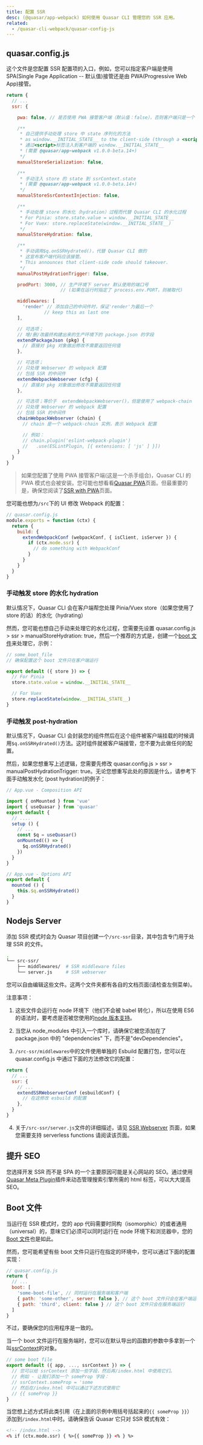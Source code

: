 ```yaml
---
title: 配置 SSR
desc: (@quasar/app-webpack) 如何使用 Quasar CLI 管理您的 SSR 应用。
related:
  - /quasar-cli-webpack/quasar-config-js
---
```


## quasar.config.js

这个文件是您配置 SSR 配置项的入口，例如，您可以指定客户端是使用 SPA(Single Page Application -- 默认值)接管还是由 PWA(Progressive Web App)接管。

```js
return {
  // ...
  ssr: {

    pwa: false, // 是否使用 PWA 接管客户端（默认值：false），否则客户端只是一个 SPA

    /**
     * 自己提供手动处理 store 中 state 序列化的方法
     * as window.__INITIAL_STATE__ to the client-side (through a <script> tag)
     * 通过<script>标签注入到客户端的 window.__INITIAL_STATE__
     * (需要 @quasar/app-webpack v1.0.0-beta.14+)
     */
    manualStoreSerialization: false,

    /**
     * 手动注入 store 的 state 到 ssrContext.state
     * (需要 @quasar/app-webpack v1.0.0-beta.14+)
     */
    manualStoreSsrContextInjection: false,

    /**
     * 手动处理 store 的水化（hydration）过程而代替 Quasar CLI 的水化过程
     * For Pinia: store.state.value = window.__INITIAL_STATE__
     * For Vuex: store.replaceState(window.__INITIAL_STATE__)
     */
    manualStoreHydration: false,

    /**
     * 手动调用$q.onSSRHydrated()，代替 Quasar CLI 做的
     * 这宣布客户端代码应该接管。
     * This announces that client-side code should takeover.
     */
    manualPostHydrationTrigger: false,

    prodPort: 3000, // 生产环境下 server 默认使用的端口号
                    // (如果在运行时指定了 process.env.PORT，则被取代)

    middlewares: [
      'render' // 添加自己的中间件时，保证'render'为最后一个
              // keep this as last one
    ],

    // 可选项；
    // 增/删/改最终构建出来的生产环境下的 package.json 的字段
    extendPackageJson (pkg) {
      // 直接对 pkg 对象做出修改不需要返回任何值
    },

    // 可选项；
    // 只处理 Webserver 的 webpack 配置
    // 包括 SSR 的中间件
    extendWebpackWebserver (cfg) {
      // 直接对 pkg 对象做出修改不需要返回任何值
    },

    // 可选项；等价于  extendWebpackWebserver()，但是使用了 webpack-chain 
    // 只处理 Webserver 的 webpack 配置
    // 包括 SSR 的中间件
    chainWebpackWebserver (chain) {
      // chain 是一个 webpack-chain 实例，表示 Webpack 配置

      // 例如：
      // chain.plugin('eslint-webpack-plugin')
      //   .use(ESLintPlugin, [{ extensions: [ 'js' ] }])
    }
  }
}
```

> 如果您配置了使用 PWA 接管客户端(这是一个杀手组合)，Quasar CLI 的 PWA 模式也会被安装。您可能也想看看[Quasar PWA](/quasar-cli-webpack/developing-pwa/introduction)页面。但最重要的是，确保您阅读了[SSR with PWA](/quasar-cli-webpack/developing-ssr/ssr-with-pwa)页面。


您可能也想为`/src`下的 UI 修改 Webpack 的配置：

```js
// quasar.config.js
module.exports = function (ctx) {
  return {
    build: {
      extendWebpackConf (webpackConf, { isClient, isServer }) {
        if (ctx.mode.ssr) {
          // do something with WebpackConf
        }
      }
    }
  }
}
```

### 手动触发 store 的水化 hydration

默认情况下，Quasar CLI 会在客户端帮您处理 Pinia/Vuex store（如果您使用了 store 的话）的水化（hydrating）

然而，您可能也想自己手动来处理它的水化过程，您需要先设置 quasar.config.js > ssr > manualStoreHydration: true，然后一个推荐的方式是，创建一个[boot 文件](/quasar-cli-webpack/boot-files)来处理它，示例：

```js
// some_boot_file
// 确保配置这个 boot 文件只在客户端运行

export default ({ store }) => {
  // For Pinia
  store.state.value = window.__INITIAL_STATE__

  // For Vuex
  store.replaceState(window.__INITIAL_STATE__)
}
```

### 手动触发 post-hydration

默认情况下，Quasar CLI 会封装您的组件然后在这个组件被客户端挂载的时候调用`$q.onSSRHydrated()`方法。这时组件就被客户端接管，您不要为此做任何的配置。

然后，如果您想重写上述逻辑，您需要先修改 quasar.config.js > ssr > manualPostHydrationTrigger: true。无论您想重写此处的原因是什么，请参考下面手动触发水化 (post hydration)的例子：

```js
// App.vue - Composition API

import { onMounted } from 'vue'
import { useQuasar } from 'quasar'
export default {
  // ....
  setup () {
    // ...
    const $q = useQuasar()
    onMounted(() => {
      $q.onSSRHydrated()
    })
  }
}
```

```js
// App.vue - Options API
export default {
  mounted () {
    this.$q.onSSRHydrated()
  }
}
```

## Nodejs Server

添加 SSR 模式时会为 Quasar 项目创建一个`/src-ssr`目录，其中包含专门用于处理 SSR 的文件。

```bash
.
└── src-ssr/
    ├── middlewares/  # SSR middleware files
    └── server.js     # SSR webserver
```

您可以自由编辑这些文件。这两个文件夹都有各自的文档页面(请检查左侧菜单)。

注意事项：

1. 这些文件会运行在 node 环境下（他们不会被 babel 转化），所以在使用 ES6 的语法时，要考虑是否被您使用的[node 版本支持](https://node.green/)。

2. 当您从 node_modules 中引入一个库时，请确保它被您添加在了 package.json 中的 "dependencies" 下，而不是"devDependencies"。

3. `/src-ssr/middlewares`中的文件使用单独的 Esbuild 配置打包，您可以在 quasar.config.js 中通过下面的方法修改它的配置：

```js
return {
  // ...
  ssr: {
    // ...
    extendSSRWebserverConf (esbuildConf) {
      // 在这修改 esbuild 的配置
    },
  }
}
```

4. 关于`/src-ssr/server.js`文件的详细描述，请见 [SSR Webserver](/quasar-cli-webpack/developing-ssr/ssr-webserver) 页面，如果您需要支持 serverless functions 请阅读该页面。

## 提升 SEO

您选择开发 SSR 而不是 SPA 的一个主要原因可能是关心网站的 SEO。通过使用[Quasar Meta Plugin](/quasar-plugins/meta)插件来动态管理搜索引擎所需的 html 标签，可以大大提高 SEO。

## Boot 文件
当运行在 SSR 模式时，您的 app 代码需要时同构（isomorphic）的或者通用（universal）的，意味它们必须可以同时运行在 node 环境下和浏览器中，您的[Boot 文件](/quasar-cli-webpack/boot-files)也是如此。

然而，您可能希望有些 boot 文件只运行在指定的环境中，您可以通过下面的配置实现：

```js
// quasar.config.js
return {
  // ...
  boot: [
    'some-boot-file', // 同时运行在服务端和客户端
    { path: 'some-other', server: false }, // 这个 boot 文件只会在客户端运行
    { path: 'third', client: false } // 这个 boot 文件只会在服务端运行
  ]
}
```
不过，要确保您的应用程序是一致的。

当一个 boot 文件运行在服务端时，您可以在默认导出的函数的参数中多拿到一个叫[ssrContext](/quasar-cli-webpack/developing-ssr/ssr-context)的对象。

```js
// some boot file
export default ({ app, ..., ssrContext }) => {
  // 您可以给 ssrContext 添加一些字段，然后再/index.html 中使用它们。
  // 例如 - 让我们添加一个 someProp 字段：
  // ssrContext.someProp = 'some
  // 然后在/index.html 中可以通过下述方式使用它
  // {{ someProp }}
}
```
当您想上述方式将此类引用（在上面的示例中用括号括起来的`{{ someProp }}`）添加到`/index.html`中时。请确保告诉 Quasar 它只对 SSR 模式有效：


```html
<!-- /index.html -->
<% if (ctx.mode.ssr) { %>{{ someProp }} <% } %>
```
